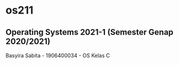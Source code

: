 # os211
Operating Systems 2021-1 (Semester Genap 2020/2021)
--------------------------------------------------
Basyira Sabita - 1906400034 - OS Kelas C 


